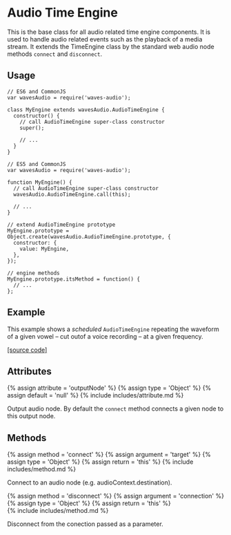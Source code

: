 ---
---

# Audio Time Engine

This is the base class for all audio related time engine components. It is used to handle
audio related events such as the playback of a media stream. It extends the TimeEngine class
by the standard web audio node methods `connect` and `disconnect`.

## Usage

~~~
// ES6 and CommonJS
var wavesAudio = require('waves-audio');

class MyEngine extends wavesAudio.AudioTimeEngine {
  constructor() {
    // call AudioTimeEngine super-class constructor
    super();

    // ...
  }
}
~~~

~~~
// ES5 and CommonJS
var wavesAudio = require('waves-audio');

function MyEngine() {
  // call AudioTimeEngine super-class constructor
  wavesAudio.AudioTimeEngine.call(this);

  // ...
}

// extend AudioTimeEngine prototype
MyEngine.prototype = Object.create(wavesAudio.AudioTimeEngine.prototype, {
  constructor: {
    value: MyEngine,
  },
});

// engine methods
MyEngine.prototype.itsMethod = function() {
  // ...
};
~~~

## Example

This example shows a *scheduled* `AudioTimeEngine` repeating the waveform of a given vowel – cut outof a voice recording – at a given frequency.

<div id='audio-time-engine-container'></div>
<script src="https://rawgit.com/wavesjs/audio/master/examples/audio-time-engine.js"></script>
<a href="https://rawgit.com/wavesjs/audio/master/examples/audio-time-engine.js" target="_blank">[source code]</a>

## Attributes

{% assign attribute = 'outputNode' %}
{% assign type = 'Object' %}
{% assign default = 'null' %}
{% include includes/attribute.md %}

Output audio node. By default the `connect` method connects a given node to this output node.

## Methods

{% assign method = 'connect' %}
{% assign argument = 'target' %}
{% assign type = 'Object' %}
{% assign return = 'this' %}
{% include includes/method.md %}

Connect to an audio node (e.g. audioContext.destination).

{% assign method = 'disconnect' %}
{% assign argument = 'connection' %}
{% assign type = 'Object' %}
{% assign return = 'this' %}   
{% include includes/method.md %}

Disconnect from the conection passed as a parameter.
